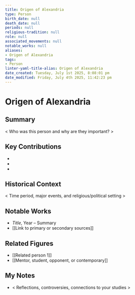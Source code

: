 ```yaml
---
title: Origen of Alexandria
type: Person
birth_date: null
death_date: null
periods: null
religious-tradition: null
role: null
associated_movements: null
notable_works: null
aliases:
- Origen of Alexandria
tags:
- Person
linter-yaml-title-alias: Origen of Alexandria
date_created: Tuesday, July 1st 2025, 8:08:01 pm
date_modified: Friday, July 4th 2025, 11:42:23 pm
---
```


# Origen of Alexandria

## Summary
< Who was this person and why are they important? >

## Key Contributions
- 
- 
- 

## Historical Context
< Time period, major events, and religious/political setting >

## Notable Works
- *Title*, Year – Summary
- [[Link to primary or secondary sources]]


## Related Figures
- [[Related person 1]]
- [[Mentor, student, opponent, or contemporary]]

## My Notes
- < Reflections, controversies, connections to your studies >
